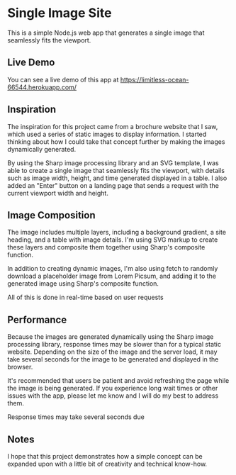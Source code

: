 # Single Image Site
This is a simple Node.js web app that generates a single image that seamlessly fits the viewport.
## Live Demo
You can see a live demo of this app at https://limitless-ocean-66544.herokuapp.com/
## Inspiration
The inspiration for this project came from a brochure website that I saw, which used a series of static images to display information. I started thinking about how I could take that concept further by making the images dynamically generated.

By using the Sharp image processing library and an SVG template, I was able to create a single image that seamlessly fits the viewport, with details such as image width, height, and time generated displayed in a table. I also added an "Enter" button on a landing page that sends a request with the current viewport width and height.

## Image Composition
The image includes multiple layers, including a background gradient, a site heading, and a table with image details. I'm using SVG markup to create these layers and composite them together using Sharp's composite function.

In addition to creating dynamic images, I'm also using fetch to randomly download a placeholder image from Lorem Picsum, and adding it to the generated image using Sharp's composite function.

All of this is done in real-time based on user requests

## Performance
Because the images are generated dynamically using the Sharp image processing library, response times may be slower than for a typical static website. Depending on the size of the image and the server load, it may take several seconds for the image to be generated and displayed in the browser.

It's recommended that users be patient and avoid refreshing the page while the image is being generated. If you experience long wait times or other issues with the app, please let me know and I will do my best to address them.

Response times may take several seconds due
## Notes
I hope that this project demonstrates how a simple concept can be expanded upon with a little bit of creativity and technical know-how.
